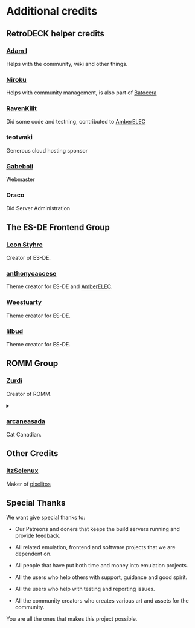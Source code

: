 # Additional credits

## RetroDECK helper credits

### [Adam I](https://github.com/jiannazzone)
Helps with the community, wiki and other things.

### [Niroku](https://github.com/Hew-ux)
Helps with community management, is also part of [Batocera](https://batocera.org/)

### [RavenKilit](https://github.com/RavenKilit)
Did some code and testning, contributed to [AmberELEC](https://amberelec.org/)

### teotwaki
Generous cloud hosting sponsor

### [Gabeboii](https://github.com/gabeeeboii)
Webmaster

### Draco
Did Server Administration

## The ES-DE Frontend Group

### [Leon Styhre](https://gitlab.com/leonstyhre)
Creator of ES-DE.

### [anthonycaccese](https://github.com/anthonycaccese/)
Theme creator for ES-DE and [AmberELEC](https://amberelec.org/).

### [Weestuarty](https://github.com/Weestuarty)
Theme creator for ES-DE.

### [lilbud](https://github.com/lilbud)
Theme creator for ES-DE.

## ROMM Group

### [Zurdi](https://github.com/zurdi15)
Creator of ROMM.
<details><summary> </summary>
Demonio de las tapas de Oliva.
</details>

### [arcaneasada](https://github.com/gantoine)
Cat Canadian.

## Other Credits

### [ItzSelenux](https://github.com/ItzSelenux)
Maker of [pixelitos](https://github.com/ItzSelenux/pixelitos-icon-theme)

## Special Thanks
 We want give special thanks to:

- Our Patreons and doners that keeps the build servers running and provide feedback.

- All related emulation, frontend and software projects that we are dependent on.

- All people that have put both time and money into emulation projects.

- All the users who help others with support, guidance and good spirit.

- All the users who help with testing and reporting issues.

- All the community creators who creates various art and assets for the community.

You are all the ones that makes this project possible.

